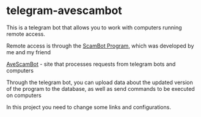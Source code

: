 # telegram-avescambot
This is a telegram bot that allows you to work with computers running remote access.

Remote access is through the [ScamBot Program](https://github.com/NOOBSLAYER228/scamBot), which was developed by me and my friend

[AveScamBot](https://github.com/Dellenoam/avescambot) - site that processes requests from telegram bots and computers

Through the telegram bot, you can upload data about the updated version of the program to the database, as well as send commands to be executed on computers

In this project you need to change some links and configurations.
